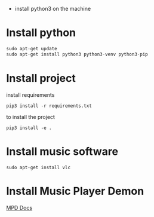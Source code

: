
- install python3 on the machine

# Install python
```python
sudo apt-get update
sudo apt-get install python3 python3-venv python3-pip
```

# Install project

install requirements

```shell
pip3 install -r requirements.txt
```

to install the project
```shell 
pip3 install -e .
```

# Install music software
```shell
sudo apt-get install vlc
```

# Install Music Player Demon
[MPD Docs](https://mpd.readthedocs.io/en/latest/user.html)



